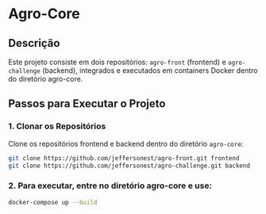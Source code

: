 # Agro-Core

## Descrição

Este projeto consiste em dois repositórios: `agro-front` (frontend) e `agro-challenge` (backend), integrados e executados em containers Docker dentro do diretório agro-core.


## Passos para Executar o Projeto

### 1. Clonar os Repositórios

Clone os repositórios frontend e backend dentro do diretório `agro-core`:

```sh
git clone https://github.com/jeffersonest/agro-front.git frontend
git clone https://github.com/jeffersonest/agro-challenge.git backend
```

### 2. Para executar, entre no diretório agro-core e use:

```sh
docker-compose up --build
```
